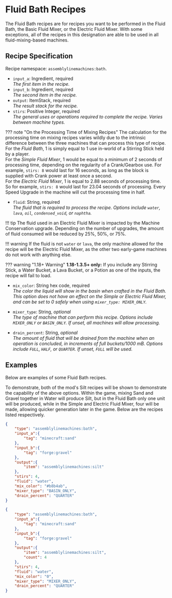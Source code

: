 # Fluid Bath Recipes

The Fluid Bath recipes are for recipes you want to be performed in the Fluid Bath, the Basic Fluid Mixer, or the Electric Fluid Mixer. With some exceptions, all of the recipes in this designation are able to be used in all fluid-mixing-based machines.

## Recipe Specification

Recipe namespace: `assemblylinemachines:bath`.

- `input_a`: Ingredient, required  
*The first item in the recipe.*
- `input_b`: Ingredient, required  
*The second item in the recipe.*
- `output`: ItemStack, required  
*The result stack for the recipe.*
- `stirs`: Positive Integer, required  
*The general uses or operations required to complete the recipe. Varies between machine types.*

??? note "On the Processing Time of Mixing Recipes"
    The calculation for the processing time on mixing recipes varies wildly due to the intrinsic difference between the three machines that can process this type of recipe.  
    For the *Fluid Bath*, 1 is simply equal to 1 use in-world of a Stirring Stick held by a player.  
    For the *Simple Fluid Mixer*, 1 would be equal to a minimum of 2 seconds of processing time, depending on the regularity of a Crank/Gearbox use. For example, `stirs: 8` would last for 16 seconds, as long as the block is supplied with Crank power at least once a second.  
    For the *Electric Fluid Mixer*, 1 is equal to 2.88 seconds of processing time. So for example, `stirs: 8` would last for 23.04 seconds of processing. Every Speed Upgrade in the machine will cut the processing time in half.

- `fluid`: String, required  
*The fluid that is required to process the recipe. Options include `water`, `lava`, `oil`, `condensed_void`, or `naphtha`.*

!!! tip
	The fluid used in an Electric Fluid Mixer is impacted by the Machine Conservation upgrade. Depending on the number of upgrades, the amount of fluid consumed will be reduced by 25%, 50%, or 75%.

!!! warning
    If the fluid is not `water` or `lava`, the only machine allowed for the recipe will be the Electric Fluid Mixer, as the other two early-game machines do not work with anything else.

??? warning "1.18+ Warning"
	**1.18-1.3.5+ only:** If you include any Stirring Stick, a Water Bucket, a Lava Bucket, or a Potion as one of the inputs, the recipe will fail to load.

- `mix_color`: String hex code, required  
*The color the liquid will show in the basin when crafted in the Fluid Bath. This option does not have an effect on the Simple or Electric Fluid Mixer, and can be set to 0 safely when using `mixer_type: MIXER_ONLY`.*

- `mixer_type`: String, *optional*  
*The type of machine that can perform this recipe. Options include `MIXER_ONLY` or `BASIN_ONLY`. If unset, all machines will allow processing.*

- `drain_percent`: String, *optional*  
*The amount of fluid that will be drained from the machine when an operation is concluded, in increments of full buckets/1000 mB. Options include `FULL`, `HALF`, or `QUARTER`. If unset, `FULL` will be used.*

## Examples

Below are examples of some Fluid Bath recipes.

To demonstrate, both of the mod's Silt recipes will be shown to demonstrate the capability of the above options. Within the game, mixing Sand and Gravel together in Water will produce Silt, but in the Fluid Bath only one unit will be produced, while in the Simple and Electric Fluid Mixer, four will be made, allowing quicker generation later in the game. Below are the recipes listed respectively.

``` json
{
	"type": "assemblylinemachines:bath",
	"input_a":{
		"tag": "minecraft:sand"
	},
	"input_b":{
		"tag": "forge:gravel"
	},
	"output":{
		"item": "assemblylinemachines:silt"
	},
	"stirs": 4,
	"fluid": "water",
	"mix_color": "#b8b4ab",
	"mixer_type": "BASIN_ONLY",
	"drain_percent": "QUARTER"
}
```

``` json
{
	"type": "assemblylinemachines:bath",
	"input_a":{
		"tag": "minecraft:sand"
	},
	"input_b":{
		"tag": "forge:gravel"
	},
	"output":{
		"item": "assemblylinemachines:silt",
		"count": 4
	},
	"stirs": 4,
	"fluid": "water",
	"mix_color": "0",
	"mixer_type": "MIXER_ONLY",
	"drain_percent": "QUARTER"
}
```